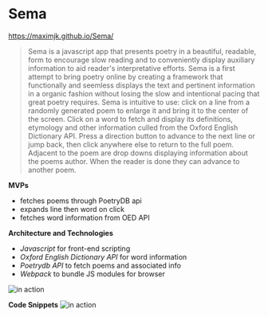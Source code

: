 # Sema

https://maximjk.github.io/Sema/

> Sema is a javascript app that presents poetry in a beautiful, readable,
> form to encourage slow reading and to conveniently display
> auxiliary information to aid reader's interpretative efforts.
> Sema is a first attempt to bring poetry online by creating a framework that
> functionally and seemless displays the text and pertinent information
> in a organic fashion without losing the slow and intentional pacing
> that great poetry requires. Sema is intuitive to use: click on a line
> from a randomly generated poem to enlarge it and bring it to the
> center of the screen. Click on a word to fetch and display
> its definitions, etymology and other information culled from the
> Oxford English Dictionary API. Press a direction button to advance to
> the next line or jump back, then click anywhere else to return to the
> full poem. Adjacent to the poem are drop downs
> displaying information about the poems author. When the reader is done
> they can advance to another poem.

**MVPs**

 - fetches poems through PoetryDB api 
 - expands line then word on click
 - fetches word information from OED API

 
**Architecture and Technologies**
    

 - *Javascript* for front-end scripting
 - *Oxford English Dictionary API* for word information
-  *Poetrydb API* to fetch poems and associated info
-  *Webpack* to bundle JS modules for browser
   

 
 ![in action](https://media.giphy.com/media/QA6neIcEWYfARAL5y9/giphy.gif)

**Code Snippets**
 ![in action](https://ibb.co/VqhyXNm)
